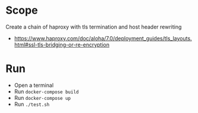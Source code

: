 # Scope

Create a chain of haproxy with tls termination and host header rewriting

- https://www.haproxy.com/doc/aloha/7.0/deployment_guides/tls_layouts.html#ssl-tls-bridging-or-re-encryption

# Run

- Open a terminal
- Run `docker-compose build`
- Run `docker-compose up`
- Run `./test.sh`
